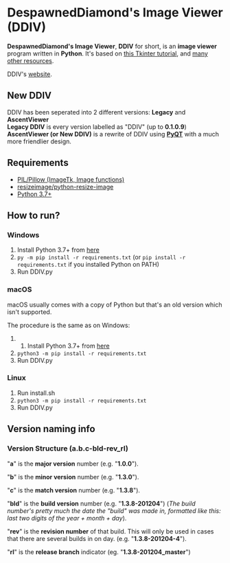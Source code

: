 # DespawnedDiamond's Image Viewer (DDIV)

**DespawnedDiamond's Image Viewer**, **DDIV** for short, is an **image viewer** program written in **Python**. It's based on [this Tkinter tutorial](https://www.youtube.com/watch?v=zg4c92pNFeo), and [many other resources](/CREDITS.md).

[//]: # (DDIV's successor, AscentViewer is available here: [AscentViewer's GitHub Page].)
[//]: # (It is written using C# and XAML instead of Python for a cleaner and better user experience.)

DDIV's [website](https://despawnedd.acrazytown.com/ddiv).

## New DDIV 

DDIV has been seperated into 2 different versions: **Legacy** and **AscentViewer**\
**Legacy DDIV** is every version labelled as "DDIV" (up to **0.1.0.9**)\
**AscentViewer (or New DDIV)** is a rewrite of DDIV using **[PyQT](https://riverbankcomputing.com/software/pyqt/)** with a much more friendlier design.

## Requirements

- [PIL/Pillow (ImageTk, Image functions)](https://github.com/python-pillow/Pillow)
- [resizeimage/python-resize-image](https://github.com/VingtCinq/python-resize-image)
- [Python 3.7+](https://www.python.org/downloads/)

## How to run?

### Windows

1. Install Python 3.7+ from [here](https://www.python.org/downloads/)
2. `py -m pip install -r requirements.txt` (or `pip install -r requirements.txt` if you installed Python on PATH)
3. Run DDIV.py

### macOS

macOS usually comes with a copy of Python but that's an old version which isn't supported.

The procedure is the same as on Windows:

1. 1. Install Python 3.7+ from [here](https://www.python.org/downloads/)
2. `python3 -m pip install -r requirements.txt`
3. Run DDIV.py

### Linux

1. Run install.sh
2. `python3 -m pip install -r requirements.txt`
3. Run DDIV.py

## Version naming info

### Version Structure (a.b.c-bld-rev_rl)

"**a**" is the **major version** number (e.g. "**1.0.0**").

"**b**" is the **minor version** number (e.g. "**1.3.0**").

"**c**" is the **match version** number (e.g. "**1.3.8**").

"**bld**" is the **build version** number (e.g. "**1.3.8-201204**") (*The build number's pretty much the date the "build" was made in, formatted like this: last two digits of the  year + month + day*).

"**rev**" is the **revision number** of that build. This will only be used in cases that there are several builds in on day. (e.g. "**1.3.8-201204-4**").

"**rl**" is the **release branch** indicator (eg. "**1.3.8-201204_master**")
